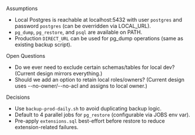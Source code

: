 Assumptions

- Local Postgres is reachable at localhost:5432 with user `postgres` and password `postgres` (can be overridden via LOCAL_URL).
- `pg_dump`, `pg_restore`, and `psql` are available on PATH.
- Production `DIRECT_URL` can be used for pg_dump operations (same as existing backup script).

Open Questions

- Do we ever need to exclude certain schemas/tables for local dev? (Current design mirrors everything.)
- Should we add an option to retain local roles/owners? (Current design uses --no-owner/--no-acl and assigns to local owner.)

Decisions

- Use `backup-prod-daily.sh` to avoid duplicating backup logic.
- Default to 4 parallel jobs for `pg_restore` (configurable via JOBS env var).
- Pre-apply `extensions.sql` best-effort before restore to reduce extension-related failures.
